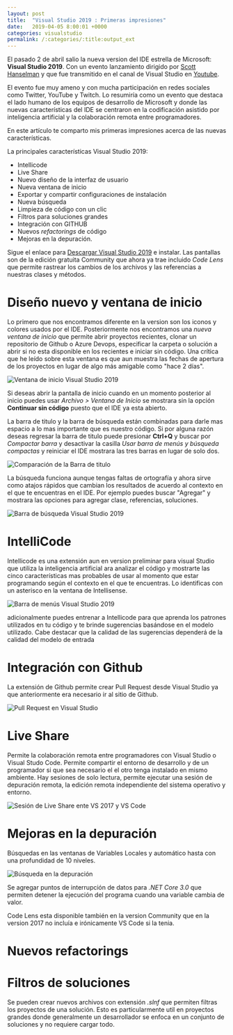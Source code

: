 ```yaml
---
layout: post
title:  "Visual Studio 2019 : Primeras impresiones"
date:   2019-04-05 8:00:01 +0000
categories: visualstudio
permalink: /:categories/:title:output_ext
---
```


El pasado 2 de abril salio la nueva version del IDE estrella de Microsoft: **Visual Studio 2019**. Con un evento lanzamiento dirigido por [Scott Hanselman](https://twitter.com/shanselman) y que fue transmitido en el canal de Visual Studio en [Youtube](https://www.youtube.com/watch?v=Hg0tKNAQ1UQ). 

El evento fue muy ameno y con mucha participación en redes sociales como Twitter, YouTube y Twitch. Lo resumiría como un evento que destaca el lado humano de los equipos de desarrollo de Microsoft y donde las nuevas características del IDE se centraron en la codificación asistido por inteligencia artificial y la colaboración remota entre programadores.

En este artículo te comparto mis primeras impresiones acerca de las nuevas características.

La principales características Visual Studio 2019:

* Intellicode
* Live Share
* Nuevo diseño de la interfaz de usuario
* Nueva ventana de inicio
* Exportar y compartir configuraciones de instalación
* Nueva búsqueda
* Limpieza de código con un clic
* Filtros para soluciones grandes
* Integración con GITHUB
* Nuevos *refactorings* de código
* Mejoras en la depuración.

Sigue el enlace para [Descargar Visual Studio 2019](https://visualstudio.microsoft.com/es/) e instalar. Las pantallas son de la edición gratuita Community que ahora ya trae incluido _Code Lens_ que permite rastrear los cambios de los archivos y las referencias a nuestras clases y métodos.

# Diseño nuevo y ventana de inicio

Lo primero que nos encontramos diferente en la version son los iconos y colores usados por el IDE. Posteriormente nos encontramos una _nueva ventana de inicio_ que permite abrir proyectos recientes, clonar un repositorio de Github o Azure Devops, especificar la carpeta o solución a abrir si no esta disponible en los recientes e iniciar sin código. Una crítica que he leído sobre esta ventana es que aun muestra las fechas de apertura de los proyectos en lugar de algo más amigable como "hace 2 días". 

<img data-src="/img/VentanaDeInicio.PNG" class="lazyload"  alt="Ventana de inicio Visual Studio 2019">

Si deseas abrir la pantalla de inicio cuando en un momento posterior al inicio puedes usar _Archivo > Ventana de Inicio_ se mostrara sin la opción **Continuar sin código** puesto que el IDE ya esta abierto.

La barra de titulo y la barra de búsqueda están combinadas para darle mas espacio a  lo mas importante que es nuestro código. Si por alguna razón deseas regresar la barra de titulo puede presionar **Ctrl+Q** y buscar por *Compactar barra* y desactivar la casilla _Usar barra de menús y búsqueda compactas_  y reiniciar el IDE mostrara las tres barras  en lugar de solo dos. 

<img data-src="/img/BarraTitulo.png" class="lazyload" alt="Comparación de la Barra de titulo">

La búsqueda funciona aunque tengas faltas de ortografía y ahora sirve como atajos rápidos  que cambian los resultados de acuerdo al contexto en el que te encuentras en el IDE. Por ejemplo puedes buscar "Agregar" y mostrara las opciones para agregar clase, referencias, soluciones.

<img data-src="/img/BarraDeMenus.PNG" class="lazyload" alt="Barra de búsqueda Visual Studio 2019">

# IntelliCode

Intellicode es una extensión aun en version preliminar para visual Studio que utiliza la inteligencia artificial ara analizar el código y mostrarte las cinco características mas probables de usar al momento que estar programando según el contexto en el que te encuentras. Lo identificas con un asterisco en la ventana de Intellisense. 

<img data-src="/img/BarraDeMenus.PNG" class="lazyload" alt="Barra de menús Visual Studio 2019">

adicionalmente puedes entrenar a Intellicode para que aprenda los patrones utilizados en  tu código y te brinde sugerencias basándose en el modelo utilizado. Cabe destacar que la calidad de las sugerencias dependerá de la calidad del modelo de entrada

# Integración con Github

La extensión de Github permite crear Pull Request desde Visual Studio ya que anteriormente era necesario ir al sitio de Github.

<img data-src="/img/Github.PNG" class="lazyload" alt="Pull Request en Visual Studio">

# Live Share

Permite la colaboración remota entre programadores con Visual Studio o Visual Studo Code. Permite compartir el entorno de desarrollo y de un programador si que sea necesario el el otro tenga instalado en mismo ambiente. Hay sesiones de solo lectura, permite ejecutar una sesión de depuración remota, la edición remota independiente del sistema operativo y entorno.

<img data-src="/img/LiveShare.PNG" class="lazyload" alt="Sesión de Live Share ente VS 2017 y VS Code">

# Mejoras en la depuración

Búsquedas en las ventanas de Variables Locales y automático hasta con una profundidad de 10 niveles.

<img data-src="/img/BusquedaDebug.PNG" class="lazyload" alt="Búsqueda en la depuración">

Se agregar puntos de interrupción de datos para *.NET Core 3.0* que permiten detener la ejecución del programa cuando una variable cambia de valor.

Code Lens esta disponible también en la version Community que en la version 2017 no incluía e irónicamente VS Code si la tenia.

# Nuevos refactorings

# Filtros de soluciones

Se pueden crear nuevos archivos con extensión *.slnf* que permiten filtras los proyectos de una solución. Esto es particularmente util en proyectos grandes donde generalmente un desarrollador se enfoca en un conjunto de soluciones y no requiere cargar todo.
